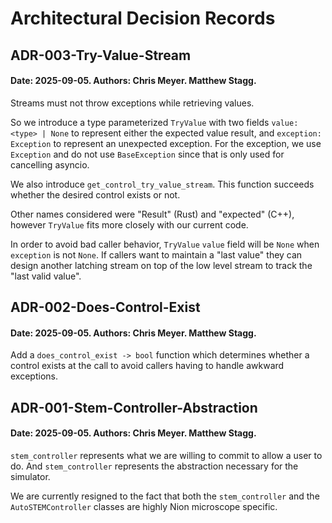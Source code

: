 # Architectural Decision Records

## ADR-003-Try-Value-Stream

#### Date: 2025-09-05. Authors: Chris Meyer. Matthew Stagg.

Streams must not throw exceptions while retrieving values.

So we introduce a type parameterized `TryValue` with two fields `value: <type> | None` to represent either the expected value result, and `exception: Exception` to represent an unexpected exception. For the exception, we use `Exception` and do not use `BaseException` since that is only used for cancelling asyncio.

We also introduce `get_control_try_value_stream`. This function succeeds whether the desired control exists or not.

Other names considered were "Result" (Rust) and "expected" (C++), however `TryValue` fits more closely with our current code.

In order to avoid bad caller behavior, `TryValue` `value` field will be `None` when `exception` is not `None`. If callers want to maintain a "last value" they can design another latching stream on top of the low level stream to track the "last valid value".

## ADR-002-Does-Control-Exist

#### Date: 2025-09-05. Authors: Chris Meyer. Matthew Stagg.

Add a `does_control_exist -> bool` function which determines whether a control exists at the call to avoid callers having to handle awkward exceptions.

## ADR-001-Stem-Controller-Abstraction

#### Date: 2025-09-05. Authors: Chris Meyer. Matthew Stagg.

`stem_controller` represents what we are willing to commit to allow a user to do. And `stem_controller` represents the abstraction necessary for the simulator.

We are currently resigned to the fact that both the `stem_controller` and the `AutoSTEMController` classes are highly Nion microscope specific.
